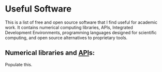Useful Software
===============
This is a list of free and open source software that I find useful for academic work. It contains numerical computing libraries, 
APIs, Integrated Development Environments, programming languages designed for scientific computing, and open source alternatives 
to proprietary tools.

Numerical libraries and [API](http://money.howstuffworks.com/business-communications/how-to-leverage-an-api-for-conferencing1.htm)s:
---------------------
Populate this.

